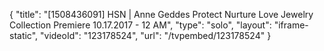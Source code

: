 {
    "title": "[1508436091] HSN | Anne Geddes Protect Nurture Love Jewelry Collection Premiere 10.17.2017 - 12 AM",
    "type": "solo",
    "layout": "iframe-static",
    "videoId": "123178524",
    "url": "\/tvpembed\/123178524"
}